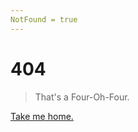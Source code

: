 ```yaml
---
NotFound = true
---
```

<div id="app" data-server-rendered="true"><div class="theme-container"><div class="theme-default-content"><h1>404</h1> <blockquote>That's a Four-Oh-Four.</blockquote> <a href="/blog/" class="router-link-active">
      Take me home.
    </a></div></div><div class="global-ui"><!----></div></div>